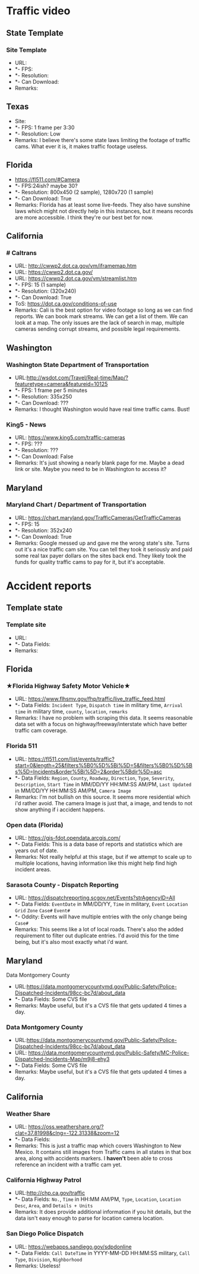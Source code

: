 # Traffic video 

## State Template
### Site Template
* URL:
* *-  FPS: 
* *- Resolution: 
* *- Can Download:  
* Remarks: 
## Texas
 * Site:
* *-  FPS: 1 frame per 3:30
* *- Resolution: Low
* Remarks: I believe there's some state laws limiting the footage of traffic cams. What ever it is, it makes traffic footage useless.

## Florida 
* https://fl511.com/#Camera
* *- FPS:24ish? maybe 30?
* *- Resolution: 800x450 (2 sample), 1280x720 (1 sample)
* *- Can Download:  True
* Remarks: Florida has at least some live-feeds. They also have sunshine laws which might not directly help in this instances, but it means records are more accessible. I think they're our best bet for now.

## California 
### # Caltrans
* URL: http://cwwp2.dot.ca.gov/vm/iframemap.htm
* URL: https://cwwp2.dot.ca.gov/
* URL: https://cwwp2.dot.ca.gov/vm/streamlist.htm 
* *-  FPS:  15 (1 sample)
* *- Resolution: (320x240)
* *- Can Download: True
* ToS: https://dot.ca.gov/conditions-of-use
* Remarks: Cali is the best option for video footage so long as we can find reports. We can book mark streams. We can get a list of them. We can look at a map. The only issues are the lack of search in map, multiple cameras sending corrupt streams, and possible legal requirements. 

## Washington
### Washington State Department of Transportation
 * URL:http://wsdot.com/Travel/Real-time/Map/?featuretype=camera&featureid=10125
* *-  FPS: 1 frame per 5 minutes
* *- Resolution:  335x250
* *- Can Download: ???  
* Remarks: I thought Washington would have real time traffic cams. Bust! 
### King5 - News 
 * URL: https://www.king5.com/traffic-cameras
* *-  FPS:  ???
* *- Resolution: ??? 
* *- Can Download: False  
* Remarks: It's just showing a nearly blank page for me. Maybe a dead link or site. Maybe you need to be in Washington to access it?
## Maryland 
### Maryland **Chart / Department of Transportation**
 * URL: https://chart.maryland.gov/TrafficCameras/GetTrafficCameras
* *-  FPS: 15
* *- Resolution: 352x240
* *- Can Download: True  
* Remarks: Google messed up and gave me the wrong state's site. Turns out it's a nice traffic cam site. You can tell they took it seriously and paid some real tax payer dollars on the sites back end. They likely took the funds for quality traffic cams to pay for it, but it's acceptable. 
# Accident reports 
## Template state
### Template site
* URL:
* *- Data Fields:
* Remarks: 
## Florida
### ★Florida Highway Safety Motor Vehicle★
* URL: https://www.flhsmv.gov/fhp/traffic/live_traffic_feed.html
* *- Data Fields: `Incident Type`, `Dispatch time` in military time, `Arrival time` in military time, `county`, `location`, `remarks` 
* Remarks: I have no problem with scraping this data. It seems reasonable data set with a focus on highway/freeway/interstate which have better traffic cam coverage. 
### Florida 511
* URL: https://fl511.com/list/events/traffic?start=0&length=25&filters%5B0%5D%5Bi%5D=5&filters%5B0%5D%5Bs%5D=Incidents&order%5Bi%5D=2&order%5Bdir%5D=asc
* *- Data Fields: `Region`, `County`, `Roadway`, `Direction`, `Type`, `Severity`, `Description`, `Start Time` in MM/DD/YY HH:MM:SS AM/PM, `Last Updated` in MM/DD/YY HH:MM:SS AM/PM, `Camera Image`
* Remarks: I'm not bullish on this source. It seems more residential which i'd rather avoid. The camera Image is just that, a image, and tends to not show anything if i accident happens. 
### Open data (Florida)
* URL: https://gis-fdot.opendata.arcgis.com/
* *- Data Fields: This is a data base of reports and statistics which are years out of date.
* Remarks: Not really helpful at this stage, but if we attempt to scale up to multiple locations, having information like this might help find high incident areas.  
### Sarasota County - Dispatch Reporting 
* URL: https://dispatchreporting.scgov.net/Events?strAgencyID=All
* *- Data Fields: `EventDate` in MM/DD/YY, `Time` in military, `Event` `Location` `Grid` `Zone` `Case#` `Event#`
* *- Oddity: Events will have multiple entries with the only change being `Case#` 
* Remarks: This seems like a lot of local roads. There's also the added requirement to filter out duplicate entries. I'd avoid this for the time being, but it's also most exactly what i'd want.  
## Maryland
Data Montgomery County 
* URL:https://data.montgomerycountymd.gov/Public-Safety/Police-Dispatched-Incidents/98cc-bc7d/about_data
* *- Data Fields: Some CVS file
* Remarks:  Maybe useful, but it's a CVS file that gets updated 4 times a day. 
###  Data Montgomery County 
* URL:https://data.montgomerycountymd.gov/Public-Safety/Police-Dispatched-Incidents/98cc-bc7d/about_data
* URL: https://data.montgomerycountymd.gov/Public-Safety/MC-Police-Dispatched-Incidents-Map/m9j8-ehy3
* *- Data Fields: Some CVS file
* Remarks:  Maybe useful, but it's a CVS file that gets updated 4 times a day. 
## California 
### Weather Share
* URL: https://oss.weathershare.org/?clat=37.81998&clng=-122.31338&zoom=12
* *- Data Fields:
* Remarks: This is just a traffic map which covers Washington to New Mexico. It contains still images from Traffic cams in all states in that box area, along with accidents markers. I **haven't** been able to cross reference an incident with a traffic cam yet.  
### California Highway Patrol
* URL:http://chp.ca.gov/traffic
* *- Data Fields: `No.`, `Time` in HH:MM AM/PM, `Type`, `Location`, `Location Desc`, `Area`, and `Details + Units`
* Remarks: It does provide additional information if you hit details, but the data isn't easy enough to parse for location camera location.
### San Diego Police Dispatch
* URL: https://webapps.sandiego.gov/sdpdonline
* *- Data Fields: `Call DateTime` in YYYY-MM-DD HH:MM:SS military, `Call Type`, `Division`, `Nighborhood`  
* Remarks: Useless! 